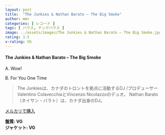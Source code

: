 ```yaml
---
layout: post
title:  "The Junkies & Nathan Barato – The Big Smoke"
author: mmr
categories: [ レコード ]
tags: [ ハウス, テックハウス ]
image: ../assets/images/The Junkies & Nathan Barato – The Big Smoke.jpg
rating: 3.5
v-rating: VG
---
```


#### The Junkies & Nathan Barato – The Big Smoke

A. Wow!

B. For You One Time

> The Junkiesは、カナダのトロントを拠点に活動するDJ /プロデューサーValentino ColavecchiaとVincenzo Nicolazzoのデュオ。
> Nathan Barato（ネイサン・バラト）は、カナダ出身のDJ。

[メルカリで購入](https://jp.mercari.com/item/m25171037533)

<div class="mt-4 mb-4 d-flex align-items-center">
<strong class="mr-1">盤質: VG</strong>
</div>
<div class="mt-4 mb-4 d-flex align-items-center">
<strong class="mr-1">ジャケット: VG</strong>
</div>
